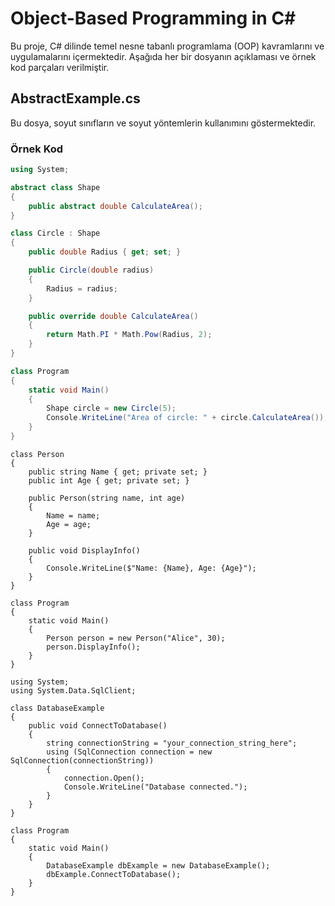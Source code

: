 # Object-Based Programming in C#

Bu proje, C# dilinde temel nesne tabanlı programlama (OOP) kavramlarını ve uygulamalarını içermektedir. Aşağıda her bir dosyanın açıklaması ve örnek kod parçaları verilmiştir.

## AbstractExample.cs

Bu dosya, soyut sınıfların ve soyut yöntemlerin kullanımını göstermektedir.

### Örnek Kod

```csharp Abstarct Örneği
using System;

abstract class Shape
{
    public abstract double CalculateArea();
}

class Circle : Shape
{
    public double Radius { get; set; }

    public Circle(double radius)
    {
        Radius = radius;
    }

    public override double CalculateArea()
    {
        return Math.PI * Math.Pow(Radius, 2);
    }
}

class Program
{
    static void Main()
    {
        Shape circle = new Circle(5);
        Console.WriteLine("Area of circle: " + circle.CalculateArea());
    }
}
```
```Constucter Örneği
class Person
{
    public string Name { get; private set; }
    public int Age { get; private set; }

    public Person(string name, int age)
    {
        Name = name;
        Age = age;
    }

    public void DisplayInfo()
    {
        Console.WriteLine($"Name: {Name}, Age: {Age}");
    }
}

class Program
{
    static void Main()
    {
        Person person = new Person("Alice", 30);
        person.DisplayInfo();
    }
}
```

```Database Örneği
using System;
using System.Data.SqlClient;

class DatabaseExample
{
    public void ConnectToDatabase()
    {
        string connectionString = "your_connection_string_here";
        using (SqlConnection connection = new SqlConnection(connectionString))
        {
            connection.Open();
            Console.WriteLine("Database connected.");
        }
    }
}

class Program
{
    static void Main()
    {
        DatabaseExample dbExample = new DatabaseExample();
        dbExample.ConnectToDatabase();
    }
}
```
